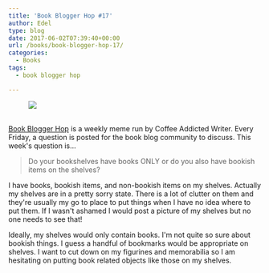 ```yaml
---
title: 'Book Blogger Hop #17'
author: Edel
type: blog
date: 2017-06-02T07:39:40+00:00
url: /books/book-blogger-hop-17/
categories:
  - Books
tags:
  - book blogger hop

---
```

<figure><a rel="_nofollow" href="http://www.coffeeaddictedwriter.com/p/blog-page.html"><img src="https://i1.wp.com/3.bp.blogspot.com/-2bKizvp-A9w/WEjGAM4OjJI/AAAAAAAAV50/nU3xHQNtvSQQ8dRsB8OueG061E99KPrYACLcB/s1600/Book%2BBlogger%2BHop%2B%2528Final%2529.png?w=663&#038;ssl=1" data-recalc-dims="1" /></a></figure> 

<a rel="_nofollow" href="http://www.coffeeaddictedwriter.com/p/blog-page.html"></a>

<a rel="_nofollow" href="http://www.coffeeaddictedwriter.com/p/blog-page.html"><br /> </a><a rel="_nofollow" href="http://www.coffeeaddictedwriter.com/p/blog-page.html">Book Blogger Hop</a> is a weekly meme run by Coffee Addicted Writer. Every Friday, a question is posted for the book blog community to discuss. This week's question is&#8230;

> Do your bookshelves have books ONLY or do you also have bookish items on the shelves?

I have books, bookish items, and non-bookish items on my shelves. Actually my shelves are in a pretty sorry state. There is a lot of clutter on them and they're usually my go to place to put things when I have no idea where to put them. If I wasn't ashamed I would post a picture of my shelves but no one needs to see that!

Ideally, my shelves would only contain books. I'm not quite so sure about bookish things. I guess a handful of bookmarks would be appropriate on shelves. I want to cut down on my figurines and memorabilia so I am hesitating on putting book related objects like those on my shelves.